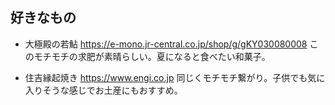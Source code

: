 ## 好きなもの

* 大極殿の若鮎
https://e-mono.jr-central.co.jp/shop/g/gKY030080008
このモチモチの求肥が素晴らしい。夏になると食べたい和菓子。

* 住吉縁起焼き
https://www.engi.co.jp
同じくモチモチ繋がり。子供でも気に入りそうな感じでお土産にもおすすめ。

